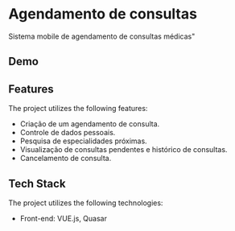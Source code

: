 # Agendamento de consultas

Sistema mobile de agendamento de consultas médicas"

## Demo

## Features

The project utilizes the following features:

- Criação de um agendamento de consulta.
- Controle de dados pessoais.
- Pesquisa de especialidades próximas.
- Visualização de consultas pendentes e histórico de consultas.
- Cancelamento de consulta.


## Tech Stack

The project utilizes the following technologies:

- Front-end: VUE.js, Quasar

